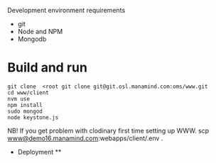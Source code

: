 Development environment requirements

* git
* Node and NPM
* Mongodb

# Build and run

```
git clone  <root git clone git@git.osl.manamind.com:oms/www.git
cd www/client
nvm use
npm install 
sudo mongod
node keystone.js 
```

NB! If you get problem with clodinary first time setting up WWW. 
scp www@demo16.manamind.com:webapps/client/.env .  

* Deployment
**